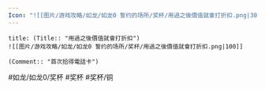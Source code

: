 ```yaml
---
Icon: "![[图片/游戏攻略/如龙/如龙0 誓约的场所/奖杯/用過之後價值就會打折扣.png|30]]"
---
```

```ad-common-bronze-trophy
title: (Title:: "用過之後價值就會打折扣")
![[图片/游戏攻略/如龙/如龙0 誓约的场所/奖杯/用過之後價值就會打折扣.png|100]]

(Comment:: "首次拾得電話卡")
```

#如龙/如龙0/奖杯 #奖杯 #奖杯/铜
